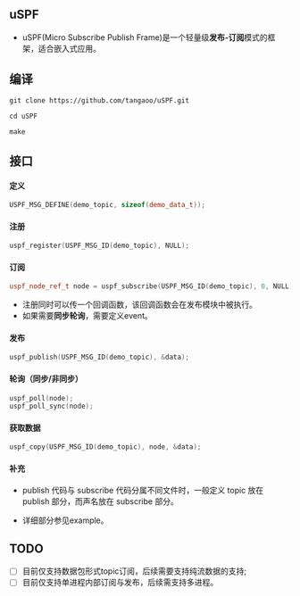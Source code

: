 ## uSPF

* uSPF(Micro Subscribe Publish Frame)是一个轻量级**发布-订阅**模式的框架，适合嵌入式应用。 

## 编译

```console
git clone https://github.com/tangaoo/uSPF.git

cd uSPF

make
```

## 接口

#### 定义 

```c++
USPF_MSG_DEFINE(demo_topic, sizeof(demo_data_t));
```

#### 注册

```c++
uspf_register(USPF_MSG_ID(demo_topic), NULL);
```

#### 订阅

```c++
uspf_node_ref_t node = uspf_subscribe(USPF_MSG_ID(demo_topic), 0, NULL);
```
* 注册同时可以传一个回调函数，该回调函数会在发布模块中被执行。
* 如果需要**同步轮询**，需要定义event。

#### 发布

```c++
uspf_publish(USPF_MSG_ID(demo_topic), &data);
```

#### 轮询（同步/非同步）

```c++
uspf_poll(node);
uspf_poll_sync(node);
```

#### 获取数据

```c++
uspf_copy(USPF_MSG_ID(demo_topic), node, &data);
```

#### 补充

* publish 代码与 subscribe 代码分属不同文件时，一般定义 topic 放在 publish 部分，而声名放在 subscribe 部分。

* 详细部分参见example。

## TODO

* [ ] 目前仅支持数据包形式topic订阅，后续需要支持纯流数据的支持;
* [ ] 目前仅支持单进程内部订阅与发布，后续需支持多进程。